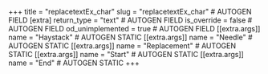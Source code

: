 +++
title = "replacetextEx_char"
slug = "replacetextEx_char" # AUTOGEN FIELD
[extra]
return_type = "text" # AUTOGEN FIELD
is_override = false # AUTOGEN FIELD
od_unimplemented = true # AUTOGEN FIELD
[[extra.args]]
name = "Haystack" # AUTOGEN STATIC
[[extra.args]]
name = "Needle" # AUTOGEN STATIC
[[extra.args]]
name = "Replacement" # AUTOGEN STATIC
[[extra.args]]
name = "Start" # AUTOGEN STATIC
[[extra.args]]
name = "End" # AUTOGEN STATIC
+++